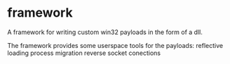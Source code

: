 framework
=========

A framework for writing custom win32 payloads
in the form of a dll.

The framework provides some userspace tools for
the payloads:
    reflective loading
    process migration
    reverse socket conections

